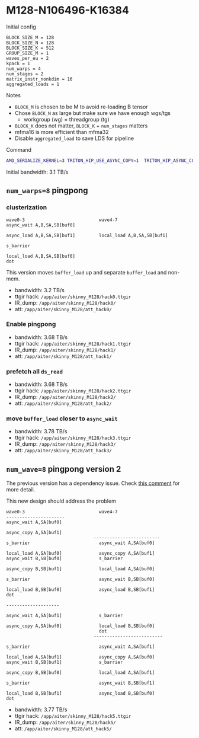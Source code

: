 # M128-N106496-K16384

Initial config
```
BLOCK_SIZE_M = 128
BLOCK_SIZE_N = 128
BLOCK_SIZE_K = 512
GROUP_SIZE_M = 1
waves_per_eu = 2
kpack = 1
num_warps = 4
num_stages = 2
matrix_instr_nonkdim = 16
aggregated_loads = 1
```

Notes
- `BLOCK_M` is chosen to be M to avoid re-loading B tensor
- Chose `BLOCK_N` as large but make sure we have enough wgs/tgs
  - workgroup (wg) = threadgroup (tg)
- `BLOCK_K` does not matter, `BLOCK_K` + `num_stages` matters
- mfma16 is more efficient than mfma32
- Disable `aggregated_load` to save LDS for pipeline

Command
```bash
AMD_SERIALIZE_KERNEL=3 TRITON_HIP_USE_ASYNC_COPY=1  TRITON_HIP_ASYNC_COPY_BYPASS_PERMUTE=1 rocprof --stats python op_benchmarks/triton/bench_gemm_afp4wfp4.py --shape 128 106496 16384 --metric bandwidth
```

Initial bandwidth: 3.1 TB/s

## `num_warps=8` pingpong


### clusterization

```
wave0-3                            wave4-7
async_wait A,B,SA,SB[buf0]

async_load A,B,SA,SB[buf1]         local_load A,B,SA,SB[buf1]

s_barrier

local_load A,B,SA,SB[buf0]
dot

```

This version moves `buffer_load` up and separate `buffer_load` and non-mem.
- bandwidth: 3.2 TB/s
- ttgir hack: `/app/aiter/skinny_M128/hack0.ttgir`
- IR_dump: `/app/aiter/skinny_M128/hack0/`
- att: `/app/aiter/skinny_M128/att_hack0/`

### Enable pingpong

- bandwidth: 3.68 TB/s
- ttgir hack: `/app/aiter/skinny_M128/hack1.ttgir`
- IR_dump: `/app/aiter/skinny_M128/hack1/`
- att: `/app/aiter/skinny_M128/att_hack1/`

### prefetch all `ds_read`

- bandwidth: 3.68 TB/s
- ttgir hack: `/app/aiter/skinny_M128/hack2.ttgir`
- IR_dump: `/app/aiter/skinny_M128/hack2/`
- att: `/app/aiter/skinny_M128/att_hack2/`

### move `buffer_load` closer to `async_wait`

- bandwidth: 3.78 TB/s
- ttgir hack: `/app/aiter/skinny_M128/hack3.ttgir`
- IR_dump: `/app/aiter/skinny_M128/hack3/`
- att: `/app/aiter/skinny_M128/att_hack3/`


## `num_wave=8` pingpong version 2

The previous version has a dependency issue. Check [this comment](https://github.com/ROCm/triton-internal/issues/822#issuecomment-2888470782) for more detail.

This new design should address the problem

```
wave0-3                            wave4-7
----------------------
async_wait A,SA[buf0]

async_copy A,SA[buf1]
                                 -------------------------
s_barrier                          async_wait A,SA[buf0]

local_load A,SA[buf0]              async_copy A,SA[buf1]
async_wait B,SB[buf0]              s_barrier

async_copy B,SB[buf1]              local_load A,SA[buf0]

s_barrier                          async_wait B,SB[buf0]

local_load B,SB[buf0]              async_load B,SB[buf1]
dot

--------------------

async_wait A,SA[buf1]              s_barrier

async_copy A,SA[buf0]              local_load B,SB[buf0]
                                   dot
                                 --------------------------

s_barrier                          async_wait A,SA[buf1]

local_load A,SA[buf1]              async_copy A,SA[buf0]
async_wait B,SB[buf1]              s_barrier

async_copy B,SB[buf0]              local_load A,SA[buf1]

s_barrier                          async_wait B,SB[buf1]

local_load B,SB[buf1]              async_load B,SB[buf0]
dot
```

- bandwidth: 3.77 TB/s
- ttgir hack: `/app/aiter/skinny_M128/hack5.ttgir`
- IR_dump: `/app/aiter/skinny_M128/hack5/`
- att: `/app/aiter/skinny_M128/att_hack5/`
